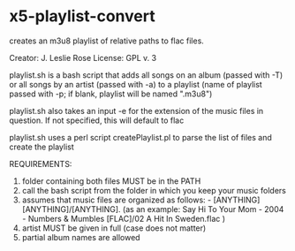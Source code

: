 # x5-playlist-convert
creates an m3u8 playlist of relative paths to flac files.

Creator: J. Leslie Rose
License: GPL v. 3

playlist.sh is a bash script that adds all songs on an album (passed with -T) or all songs by an artist (passed with -a) to a playlist (name of playlist passed with -p; if blank, playlist will be named "<artist name>.m3u8")

playlist.sh also takes an input -e for the extension of the music files in question. If not specified, this will default to flac

playlist.sh uses a perl script createPlaylist.pl to parse the list of files and create the playlist

REQUIREMENTS:
  1) folder containing both files MUST be in the PATH
  2) call the bash script from the folder in which you keep your music folders
  3) assumes that music files are organized as follows:
    <artist name> - [ANYTHING]<album name>[ANYTHING]/[ANYTHING].<extension>
    (as an example:
      Say Hi To Your Mom - 2004 - Numbers & Mumbles [FLAC]/02 A Hit In Sweden.flac
    )
  4) artist MUST be given in full (case does not matter)
  5) partial album names are allowed
